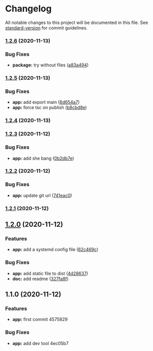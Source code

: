 # Changelog

All notable changes to this project will be documented in this file. See [standard-version](https://github.com/conventional-changelog/standard-version) for commit guidelines.

### [1.2.6](https://github.com/ltrillaud/watchtor/compare/v1.2.5...v1.2.6) (2020-11-13)


### Bug Fixes

* **package:** try without files ([a83a494](https://github.com/ltrillaud/watchtor/commit/a83a4942dd437fb53caf7f22888e27bc784f3cfc))

### [1.2.5](https://github.com/ltrillaud/watchtor/compare/v1.2.4...v1.2.5) (2020-11-13)


### Bug Fixes

* **app:** add export main ([6d654a7](https://github.com/ltrillaud/watchtor/commit/6d654a7ba7aedac02a552e03788431ac4e19a614))
* **app:** force tsc on publish ([b8cbd8e](https://github.com/ltrillaud/watchtor/commit/b8cbd8ee14ecb1f8dd4c327d029d0a47f87906ce))

### [1.2.4](https://github.com/ltrillaud/watchtor/compare/v1.2.3...v1.2.4) (2020-11-13)

### [1.2.3](https://github.com/ltrillaud/watchtor/compare/v1.2.2...v1.2.3) (2020-11-12)


### Bug Fixes

* **app:** add she bang ([0b2db7e](https://github.com/ltrillaud/watchtor/commit/0b2db7ea3ed1dcd93d8a01c8429bd9528cb28c4c))

### [1.2.2](https://github.com/ltrillaud/watchtor/compare/v1.2.1...v1.2.2) (2020-11-12)


### Bug Fixes

* **app:** update git url ([741eac0](https://github.com/ltrillaud/watchtor/commit/741eac0ada498e13cb453a65e94fa9a46ecbe796))

### [1.2.1](https://github.com/ltrillaud/watchtor/compare/v1.2.0...v1.2.1) (2020-11-12)

## [1.2.0](https://github.com/ltrillaud/watchtor/compare/v1.1.0...v1.2.0) (2020-11-12)


### Features

* **app:** add a systemd config file ([62c469c](https://github.com/ltrillaud/watchtor/commit/62c469c7d2c839d50348b096def124b2d32e6f16))


### Bug Fixes

* **app:** add static file to dist ([4d28637](https://github.com/ltrillaud/watchtor/commit/4d28637b4d19e6667b1b1bd1e3e90a09c7b36f93))
* **doc:** add readme ([327fa8f](https://github.com/ltrillaud/watchtor/commit/327fa8f8e26a0701a8e657c51ace5c7621a5886e))

## 1.1.0 (2020-11-12)


### Features

* **app:** first commit 4575829


### Bug Fixes

* **app:** add dev tool 4ec05b7
